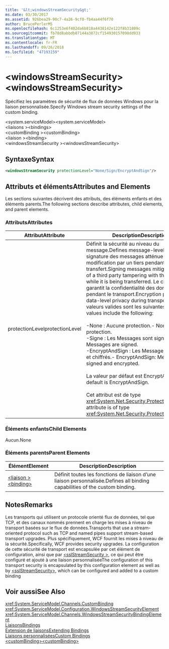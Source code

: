 ```yaml
---
title: '&lt;windowsStreamSecurity&gt;'
ms.date: 03/30/2017
ms.assetid: 926bea29-90c7-4a26-9cf0-fb4aa44f6f70
author: BrucePerlerMS
ms.openlocfilehash: 6c1253e6f402da6b818a4438142e122f8b31809c
ms.sourcegitcommit: fb78d8abbdb87144a3872cf154930157090dd933
ms.translationtype: MT
ms.contentlocale: fr-FR
ms.lasthandoff: 09/26/2018
ms.locfileid: "47193159"
---
```

# <a name="ltwindowsstreamsecuritygt"></a><span data-ttu-id="02708-102">&lt;windowsStreamSecurity&gt;</span><span class="sxs-lookup"><span data-stu-id="02708-102">&lt;windowsStreamSecurity&gt;</span></span>
<span data-ttu-id="02708-103">Spécifiez les paramètres de sécurité de flux de données Windows pour la liaison personnalisée.</span><span class="sxs-lookup"><span data-stu-id="02708-103">Specify Windows stream security settings of the custom binding.</span></span>  
  
 <span data-ttu-id="02708-104">\<system.serviceModel></span><span class="sxs-lookup"><span data-stu-id="02708-104">\<system.serviceModel></span></span>  
<span data-ttu-id="02708-105">\<liaisons ></span><span class="sxs-lookup"><span data-stu-id="02708-105">\<bindings></span></span>  
<span data-ttu-id="02708-106">\<customBinding ></span><span class="sxs-lookup"><span data-stu-id="02708-106">\<customBinding></span></span>  
<span data-ttu-id="02708-107">\<liaison ></span><span class="sxs-lookup"><span data-stu-id="02708-107">\<binding></span></span>  
<span data-ttu-id="02708-108">\<windowsStreamSecurity ></span><span class="sxs-lookup"><span data-stu-id="02708-108">\<windowsStreamSecurity></span></span>  
  
## <a name="syntax"></a><span data-ttu-id="02708-109">Syntaxe</span><span class="sxs-lookup"><span data-stu-id="02708-109">Syntax</span></span>  
  
```xml  
<windowsStreamSecurity protectionLevel="None/Sign/EncryptAndSign"/>  
```  
  
## <a name="attributes-and-elements"></a><span data-ttu-id="02708-110">Attributs et éléments</span><span class="sxs-lookup"><span data-stu-id="02708-110">Attributes and Elements</span></span>  
 <span data-ttu-id="02708-111">Les sections suivantes décrivent des attributs, des éléments enfants et des éléments parents.</span><span class="sxs-lookup"><span data-stu-id="02708-111">The following sections describe attributes, child elements, and parent elements.</span></span>  
  
### <a name="attributes"></a><span data-ttu-id="02708-112">Attributs</span><span class="sxs-lookup"><span data-stu-id="02708-112">Attributes</span></span>  
  
|<span data-ttu-id="02708-113">Attribut</span><span class="sxs-lookup"><span data-stu-id="02708-113">Attribute</span></span>|<span data-ttu-id="02708-114">Description</span><span class="sxs-lookup"><span data-stu-id="02708-114">Description</span></span>|  
|---------------|-----------------|  
|<span data-ttu-id="02708-115">protectionLevel</span><span class="sxs-lookup"><span data-stu-id="02708-115">protectionLevel</span></span>|<span data-ttu-id="02708-116">Définit la sécurité au niveau du message.</span><span class="sxs-lookup"><span data-stu-id="02708-116">Defines message-level security.</span></span> <span data-ttu-id="02708-117">La signature des messages atténue le risque de modification par un tiers pendant le transfert.</span><span class="sxs-lookup"><span data-stu-id="02708-117">Signing messages mitigates the risk of a third party tampering with the message while it is being transferred.</span></span> <span data-ttu-id="02708-118">Le chiffrement garantit la confidentialité des données pendant le transport.</span><span class="sxs-lookup"><span data-stu-id="02708-118">Encryption provides data-level privacy during transport.</span></span> <span data-ttu-id="02708-119">Les valeurs valides sont les suivantes :</span><span class="sxs-lookup"><span data-stu-id="02708-119">Valid values include the following:</span></span><br /><br /> <span data-ttu-id="02708-120">-None : Aucune protection.</span><span class="sxs-lookup"><span data-stu-id="02708-120">-   None: No protection.</span></span><br /><span data-ttu-id="02708-121">-Signe : Les Messages sont signés.</span><span class="sxs-lookup"><span data-stu-id="02708-121">-   Sign: Messages are signed.</span></span><br /><span data-ttu-id="02708-122">-EncryptAndSign : Les Messages sont signés et chiffrés.</span><span class="sxs-lookup"><span data-stu-id="02708-122">-   EncryptAndSign: Messages are signed and encrypted.</span></span><br /><br /> <span data-ttu-id="02708-123">La valeur par défaut est EncryptAndSign.</span><span class="sxs-lookup"><span data-stu-id="02708-123">The default is EncryptAndSign.</span></span><br /><br /> <span data-ttu-id="02708-124">Cet attribut est de type <xref:System.Net.Security.ProtectionLevel>.</span><span class="sxs-lookup"><span data-stu-id="02708-124">This attribute is of type <xref:System.Net.Security.ProtectionLevel>.</span></span>|  
  
### <a name="child-elements"></a><span data-ttu-id="02708-125">Éléments enfants</span><span class="sxs-lookup"><span data-stu-id="02708-125">Child Elements</span></span>  
 <span data-ttu-id="02708-126">Aucun.</span><span class="sxs-lookup"><span data-stu-id="02708-126">None</span></span>  
  
### <a name="parent-elements"></a><span data-ttu-id="02708-127">Éléments parents</span><span class="sxs-lookup"><span data-stu-id="02708-127">Parent Elements</span></span>  
  
|<span data-ttu-id="02708-128">Élément</span><span class="sxs-lookup"><span data-stu-id="02708-128">Element</span></span>|<span data-ttu-id="02708-129">Description</span><span class="sxs-lookup"><span data-stu-id="02708-129">Description</span></span>|  
|-------------|-----------------|  
|[<span data-ttu-id="02708-130">\<liaison ></span><span class="sxs-lookup"><span data-stu-id="02708-130">\<binding></span></span>](../../../../../docs/framework/misc/binding.md)|<span data-ttu-id="02708-131">Définit toutes les fonctions de liaison d’une liaison personnalisée.</span><span class="sxs-lookup"><span data-stu-id="02708-131">Defines all binding capabilities of the custom binding.</span></span>|  
  
## <a name="remarks"></a><span data-ttu-id="02708-132">Notes</span><span class="sxs-lookup"><span data-stu-id="02708-132">Remarks</span></span>  
 <span data-ttu-id="02708-133">Les transports qui utilisent un protocole orienté flux de données, tel que TCP, et des canaux nommés prennent en charge les mises à niveau de transport basées sur le flux de données.</span><span class="sxs-lookup"><span data-stu-id="02708-133">Transports that use a stream-oriented protocol such as TCP and named pipes support stream-based transport upgrades.</span></span> <span data-ttu-id="02708-134">Plus spécifiquement, WCF fournit les mises à niveau de la sécurité.</span><span class="sxs-lookup"><span data-stu-id="02708-134">Specifically, WCF provides security upgrades.</span></span> <span data-ttu-id="02708-135">La configuration de cette sécurité de transport est encapsulée par cet élément de configuration, ainsi que par [ \<sslStreamSecurity >](../../../../../docs/framework/configure-apps/file-schema/wcf/sslstreamsecurity.md), ce qui peut être configuré et ajouté à une liaison personnalisée</span><span class="sxs-lookup"><span data-stu-id="02708-135">The configuration of this transport security is encapsulated by this configuration element  as well as by [\<sslStreamSecurity>](../../../../../docs/framework/configure-apps/file-schema/wcf/sslstreamsecurity.md), which can be configured and added to a custom binding</span></span>  
  
## <a name="see-also"></a><span data-ttu-id="02708-136">Voir aussi</span><span class="sxs-lookup"><span data-stu-id="02708-136">See Also</span></span>  
 <xref:System.ServiceModel.Channels.CustomBinding>  
 <xref:System.ServiceModel.Configuration.WindowsStreamSecurityElement>  
 <xref:System.ServiceModel.Channels.WindowsStreamSecurityBindingElement>  
 [<span data-ttu-id="02708-137">Liaisons</span><span class="sxs-lookup"><span data-stu-id="02708-137">Bindings</span></span>](../../../../../docs/framework/wcf/bindings.md)  
 [<span data-ttu-id="02708-138">Extension de liaisons</span><span class="sxs-lookup"><span data-stu-id="02708-138">Extending Bindings</span></span>](../../../../../docs/framework/wcf/extending/extending-bindings.md)  
 [<span data-ttu-id="02708-139">Liaisons personnalisées</span><span class="sxs-lookup"><span data-stu-id="02708-139">Custom Bindings</span></span>](../../../../../docs/framework/wcf/extending/custom-bindings.md)  
 [<span data-ttu-id="02708-140">\<customBinding></span><span class="sxs-lookup"><span data-stu-id="02708-140">\<customBinding></span></span>](../../../../../docs/framework/configure-apps/file-schema/wcf/custombinding.md)
